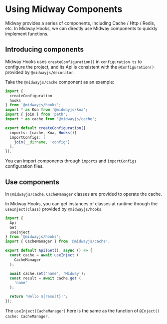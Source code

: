 # Using Midway Components

Midway provides a series of components, including Cache / Http / Redis, etc.
In Midway Hooks, we can directly use Midway components to quickly implement functions.

## Introducing components

Midway Hooks uses `createConfiguration()` in `configuration.ts` to configure the project, and its Api is consistent with the `@Configuration()` provided by `@midwayjs/decorator`.

Take the `@midwayjs/cache` component as an example:

```ts
import {
  createConfiguration
  hooks
} from '@midwayjs/hooks';
import * as Koa from '@midwayjs/koa';
import { join } from 'path';
import * as cache from '@midwayjs/cache';

export default createConfiguration({
  imports: [cache, Koa, Hooks()]
  importConfigs: [
    join(__dirname, 'config')
  ],
});
```

You can import components through `imports` and `importConfigs` configuration files.

## Use components

In `@midwayjs/cache`, `CacheManager` classes are provided to operate the cache.

In Midway Hooks, you can get instances of classes at runtime through the `useInject(class)` provided by `@midwayjs/hooks`.

```ts
import {
  Api
  Get
  useInject
} from '@midwayjs/hooks';
import { CacheManager } from '@midwayjs/cache';

export default Api(Get(), async () => {
  const cache = await useInject (
    CacheManager
  );

  await cache.set('name', 'Midway');
  const result = await cache.get (
    'name'
  );

  return 'Hello ${result}!';
});
```

The `useInject(CacheManager)` here is the same as the function of `@Inject() cache: CacheManager`.
